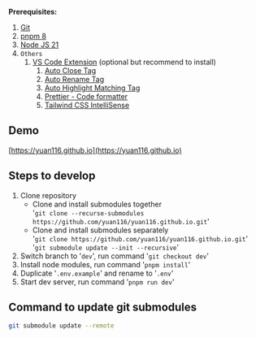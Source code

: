 **Prerequisites:**

1. [Git](https://git-scm.com/)
2. [pnpm 8](https://pnpm.io/)
3. [Node JS 21](https://pnpm.io/cli/env)
4. `Others`
    1. [VS Code Extension](https://code.visualstudio.com/) (optional but recommend to install)
        1. [Auto Close Tag](https://marketplace.visualstudio.com/items?itemName=formulahendry.auto-close-tag)
        2. [Auto Rename Tag](https://marketplace.visualstudio.com/items?itemName=formulahendry.auto-rename-tag)
        3. [Auto Highlight Matching Tag](https://marketplace.visualstudio.com/items?itemName=vincaslt.highlight-matching-tag)
        4. [Prettier - Code formatter](https://marketplace.visualstudio.com/items?itemName=esbenp.prettier-vscode)
        5. [Tailwind CSS IntelliSense](https://marketplace.visualstudio.com/items?itemName=bradlc.vscode-tailwindcss)

## Demo

[https://yuan116.github.io](https://yuan116.github.io)

## Steps to develop

1. Clone repository
    - Clone and install submodules together  
      '`git clone --recurse-submodules https://github.com/yuan116/yuan116.github.io.git`'
    - Clone and install submodules separately  
      '`git clone https://github.com/yuan116/yuan116.github.io.git`'  
      '`git submodule update --init --recursive`'
2. Switch branch to '`dev`', run command '`git checkout dev`'
3. Install node modules, run command '`pnpm install`'
4. Duplicate '`.env.example`' and rename to '`.env`'
5. Start dev server, run command '`pnpm run dev`'

## Command to update git submodules

```bash
git submodule update --remote
```
